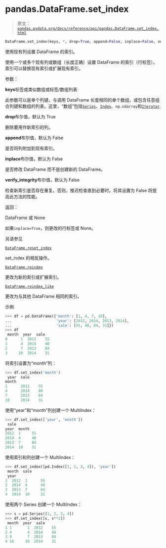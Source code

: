 # pandas.DataFrame.set_index

> 原文：[`pandas.pydata.org/docs/reference/api/pandas.DataFrame.set_index.html`](https://pandas.pydata.org/docs/reference/api/pandas.DataFrame.set_index.html)

```py
DataFrame.set_index(keys, *, drop=True, append=False, inplace=False, verify_integrity=False)
```

使用现有列设置 DataFrame 的索引。

使用一个或多个现有列或数组（长度正确）设置 DataFrame 的索引（行标签）。索引可以替换现有索引或扩展现有索引。

参数：

**keys**标签或类似数组或标签/数组列表

此参数可以是单个列键，与调用 DataFrame 长度相同的单个数组，或包含任意组合列键和数组的列表。这里，“数组”包括[`Series`](https://pandas.pydata.org/docs/reference/api/pandas.Series.html#pandas.Series "pandas.Series")、[`Index`](https://pandas.pydata.org/docs/reference/api/pandas.Index.html#pandas.Index "pandas.Index")、`np.ndarray`和[`Iterator`](https://docs.python.org/3/library/collections.abc.html#collections.abc.Iterator "(在 Python v3.12 中)").

**drop**布尔值，默认为 True

删除要用作新索引的列。

**append**布尔值，默认为 False

是否将列附加到现有索引。

**inplace**布尔值，默认为 False

是否修改 DataFrame 而不是创建新的 DataFrame。

**verify_integrity**布尔值，默认为 False

检查新索引是否存在重复。否则，推迟检查直到必要时。将其设置为 False 将提高此方法的性能。

返回：

DataFrame 或 None

如果`inplace=True`，则更改的行标签或 None。

另请参见

[`DataFrame.reset_index`](https://pandas.pydata.org/docs/reference/api/pandas.DataFrame.reset_index.html#pandas.DataFrame.reset_index "pandas.DataFrame.reset_index")

set_index 的相反操作。

[`DataFrame.reindex`](https://pandas.pydata.org/docs/reference/api/pandas.DataFrame.reindex.html#pandas.DataFrame.reindex "pandas.DataFrame.reindex")

更改为新的索引或扩展索引。

[`DataFrame.reindex_like`](https://pandas.pydata.org/docs/reference/api/pandas.DataFrame.reindex_like.html#pandas.DataFrame.reindex_like "pandas.DataFrame.reindex_like")

更改为与其他 DataFrame 相同的索引。

示例

```py
>>> df = pd.DataFrame({'month': [1, 4, 7, 10],
...                    'year': [2012, 2014, 2013, 2014],
...                    'sale': [55, 40, 84, 31]})
>>> df
 month  year  sale
0      1  2012    55
1      4  2014    40
2      7  2013    84
3     10  2014    31 
```

将索引设置为“month”列：

```py
>>> df.set_index('month')
 year  sale
month
1      2012    55
4      2014    40
7      2013    84
10     2014    31 
```

使用“year”和“month”列创建一个 MultiIndex：

```py
>>> df.set_index(['year', 'month'])
 sale
year  month
2012  1     55
2014  4     40
2013  7     84
2014  10    31 
```

使用索引和列创建一个 MultiIndex：

```py
>>> df.set_index([pd.Index([1, 2, 3, 4]), 'year'])
 month  sale
 year
1  2012  1      55
2  2014  4      40
3  2013  7      84
4  2014  10     31 
```

使用两个 Series 创建一个 MultiIndex：

```py
>>> s = pd.Series([1, 2, 3, 4])
>>> df.set_index([s, s**2])
 month  year  sale
1 1       1  2012    55
2 4       4  2014    40
3 9       7  2013    84
4 16     10  2014    31 
```
